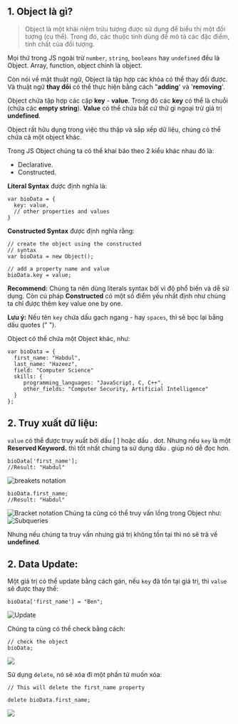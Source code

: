 ## 1. Object là gì?
>Object là một khái niệm trừu tượng được sử dụng để biểu thị một đối tượng (cụ thể). Trong đó, các thuộc tính dùng để mô tả các đặc điểm, tính chất của đối tượng.

Mọi thứ trong JS ngoài trừ `number`, `string`, `booleans` hay `undefined` đều là Object. Array, function, object chính là object.

Còn nói về mặt thuật ngữ, Object là tập hợp các khóa có thể thay đổi được. Và thuật ngữ **thay đổi** có thể thực hiện bằng cách "**adding**' và '**removing**'.

Object chứa tập hợp các cặp **key** - **value**. Trong đó các **key** có thể là chuỗi (chứa các **empty string**). **Value** có thể chứa bất cứ thứ gì ngoại trừ giá trị **undefined**. 

Object rất hữu dụng trong việc thu thập và sắp xếp dữ liệu, chúng có thể chứa cả một object khác.

Trong JS Object chúng ta có thể khai báo theo 2 kiểu khác nhau đó là:
 * Declarative.
 * Constructed. 
 
**Literal Syntax** được định nghĩa là:
```
var bioData = {
  key: value,
  // other properties and values
}
```

**Constructed Syntax** được định nghĩa rằng:
```
// create the object using the constructed
// syntax 
var bioData = new Object();

// add a property name and value
bioData.key = value;
```
**Recommend:** Chúng ta nên dùng literals syntax bởi vì độ phổ biến và dễ sử dụng. Còn cú pháp **Constructed** có một số điểm yếu nhất định như chúng ta chỉ được thêm key value one by one.

**Lưu ý:** Nếu tên `key` chứa dấu gạch ngang - hay `spaces`, thì sẽ bọc lại bằng dấu quotes (" ").

Object có thể chứa một Object khác, như:
```
var bioData = {
  first_name: "Habdul",
  last_name: "Hazeez",
  field: "Computer Science"
  skills: {
     programming_languages: "JavaScript, C, C++",
     other_fields: "Computer Security, Artificial Intelligence"
  }
};
```
## 2. Truy xuất dữ liệu:
`value` có thể được truy xuất bởi dấu [ ] hoặc dấu . dot. Nhưng nếu `key` là một **Reserved Keyword.** thì tốt nhất chúng ta sử dụng dấu . giúp nó dễ đọc hơn.
```
bioData['first_name'];
//Result: "Habdul"
```
![breakets notation](https://res.cloudinary.com/practicaldev/image/fetch/s--uh3b4yN6--/c_limit%2Cf_auto%2Cfl_progressive%2Cq_auto%2Cw_880/https://thepracticaldev.s3.amazonaws.com/i/kgmpgevo9m2jz4zqlig8.PNG)

```
bioData.first_name;
//Result: "Habdul"
```
![Bracket notation](https://res.cloudinary.com/practicaldev/image/fetch/s--yzqN4Hnl--/c_limit%2Cf_auto%2Cfl_progressive%2Cq_auto%2Cw_880/https://thepracticaldev.s3.amazonaws.com/i/39ao2i2ibcnomviyguxt.PNG)
Chúng ta cũng có thể truy vấn lồng trong Object như:
![Subqueries](https://res.cloudinary.com/practicaldev/image/fetch/s--3-jXG0wJ--/c_limit%2Cf_auto%2Cfl_progressive%2Cq_auto%2Cw_880/https://thepracticaldev.s3.amazonaws.com/i/gobvhzidj7vq1jwqtbgd.PNG)

Nhưng nếu chúng ta truy vấn nhưng giá trị không tồn tại thì nó sẽ trả về **undefined**.

## 2. Data Update:
Một giá trị có thể update bằng cách gán, nếu `key` đã tồn tại giá trị, thì `value` sẽ được thay thế:
```
bioData['first_name'] = "Ben";
```
![Update](https://res.cloudinary.com/practicaldev/image/fetch/s--xoVII9KA--/c_limit%2Cf_auto%2Cfl_progressive%2Cq_auto%2Cw_880/https://thepracticaldev.s3.amazonaws.com/i/xkq9tvxvp84kc3f7z9bw.PNG)

Chúng ta cũng có thể check bằng cách:
```
// check the object
bioData;
```
![](https://res.cloudinary.com/practicaldev/image/fetch/s--iZWODvmX--/c_limit%2Cf_auto%2Cfl_progressive%2Cq_auto%2Cw_880/https://thepracticaldev.s3.amazonaws.com/i/71ye9to1df2j3ww6vjpw.PNG)

Sử dụng `delete`, nó sẽ xóa đi một phần tử muốn xóa:
```
// This will delete the first_name property

delete bioData.first_name;
```
![](https://res.cloudinary.com/practicaldev/image/fetch/s--CCgb0UKu--/c_limit%2Cf_auto%2Cfl_progressive%2Cq_auto%2Cw_880/https://thepracticaldev.s3.amazonaws.com/i/i6kw3rifupk9y7n1l1d0.PNG)